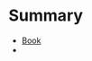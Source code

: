# Summary

- [Book](file:////Users/wangchuyao/Documents/readings/books/Computational%20Methods%20and%20Data%20Analysis%20for%20Metabolomics.pdf)
- 